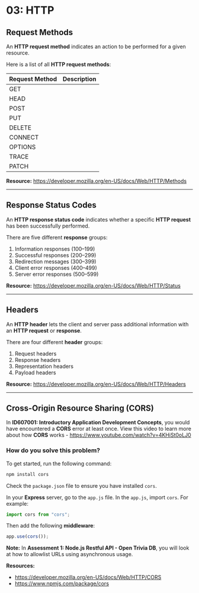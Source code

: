# 03: HTTP

## Request Methods

An **HTTP request method** indicates an action to be performed for a given resource.

Here is a list of all **HTTP request methods**:

| Request Method | Description |
| -------------- | ----------- |
| GET            |             |
| HEAD           |             |
| POST           |             |
| PUT            |             |
| DELETE         |             |
| CONNECT        |             |
| OPTIONS        |             |
| TRACE          |             |
| PATCH          |             |

**Resource:** <https://developer.mozilla.org/en-US/docs/Web/HTTP/Methods>

---

## Response Status Codes

An **HTTP response status code** indicates whether a specific **HTTP request** has been successfully performed.

There are five different **response** groups:

1. Information responses (100–199)
2. Successful responses (200–299)
3. Redirection messages (300–399)
4. Client error responses (400–499)
5. Server error responses (500–599)

**Resource:** <https://developer.mozilla.org/en-US/docs/Web/HTTP/Status>

---

## Headers

An **HTTP header** lets the client and server pass additional information with an **HTTP request** or **response**.

There are four different **header** groups:

1. Request headers
2. Response headers
3. Representation headers
4. Payload headers

**Resource:** <https://developer.mozilla.org/en-US/docs/Web/HTTP/Headers>

---

## Cross-Origin Resource Sharing (CORS)

In **ID607001: Introductory Application Development Concepts**, you would have encountered a **CORS** error at least once. View this video to learn more about how **CORS** works - <https://www.youtube.com/watch?v=4KHiSt0oLJ0>

### How do you solve this problem?

To get started, run the following command:

```bash
npm install cors
```

Check the `package.json` file to ensure you have installed `cors`.

In your **Express** server, go to the `app.js` file. In the `app.js`, import `cors`. For example:

```js
import cors from "cors";
```

Then add the following **middleware**:

```js
app.use(cors());
```

**Note:** In **Assessment 1: Node.js Restful API - Open Trivia DB**, you will look at how to allowlist URLs using asynchronous usage.

**Resources:**

- <https://developer.mozilla.org/en-US/docs/Web/HTTP/CORS>
- <https://www.npmjs.com/package/cors>
